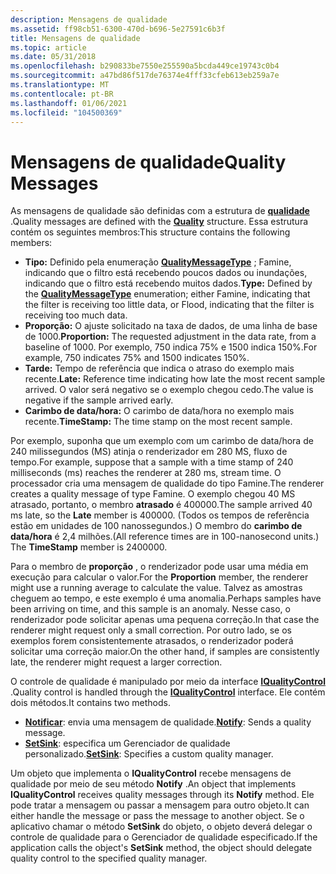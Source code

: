```yaml
---
description: Mensagens de qualidade
ms.assetid: ff98cb51-6300-470d-b696-5e27591c6b3f
title: Mensagens de qualidade
ms.topic: article
ms.date: 05/31/2018
ms.openlocfilehash: b290833be7550e255590a5bcda449ce19743c0b4
ms.sourcegitcommit: a47bd86f517de76374e4fff33cfeb613eb259a7e
ms.translationtype: MT
ms.contentlocale: pt-BR
ms.lasthandoff: 01/06/2021
ms.locfileid: "104500369"
---
```

# <a name="quality-messages"></a><span data-ttu-id="8e408-103">Mensagens de qualidade</span><span class="sxs-lookup"><span data-stu-id="8e408-103">Quality Messages</span></span>

<span data-ttu-id="8e408-104">As mensagens de qualidade são definidas com a estrutura de [**qualidade**](/windows/win32/api/strmif/ns-strmif-quality) .</span><span class="sxs-lookup"><span data-stu-id="8e408-104">Quality messages are defined with the [**Quality**](/windows/win32/api/strmif/ns-strmif-quality) structure.</span></span> <span data-ttu-id="8e408-105">Essa estrutura contém os seguintes membros:</span><span class="sxs-lookup"><span data-stu-id="8e408-105">This structure contains the following members:</span></span>

-   <span data-ttu-id="8e408-106">**Tipo:** Definido pela enumeração [**QualityMessageType**](/windows/win32/api/strmif/ne-strmif-qualitymessagetype) ; Famine, indicando que o filtro está recebendo poucos dados ou inundações, indicando que o filtro está recebendo muitos dados.</span><span class="sxs-lookup"><span data-stu-id="8e408-106">**Type:** Defined by the [**QualityMessageType**](/windows/win32/api/strmif/ne-strmif-qualitymessagetype) enumeration; either Famine, indicating that the filter is receiving too little data, or Flood, indicating that the filter is receiving too much data.</span></span>
-   <span data-ttu-id="8e408-107">**Proporção:** O ajuste solicitado na taxa de dados, de uma linha de base de 1000.</span><span class="sxs-lookup"><span data-stu-id="8e408-107">**Proportion:** The requested adjustment in the data rate, from a baseline of 1000.</span></span> <span data-ttu-id="8e408-108">Por exemplo, 750 indica 75% e 1500 indica 150%.</span><span class="sxs-lookup"><span data-stu-id="8e408-108">For example, 750 indicates 75% and 1500 indicates 150%.</span></span>
-   <span data-ttu-id="8e408-109">**Tarde:** Tempo de referência que indica o atraso do exemplo mais recente.</span><span class="sxs-lookup"><span data-stu-id="8e408-109">**Late:** Reference time indicating how late the most recent sample arrived.</span></span> <span data-ttu-id="8e408-110">O valor será negativo se o exemplo chegou cedo.</span><span class="sxs-lookup"><span data-stu-id="8e408-110">The value is negative if the sample arrived early.</span></span>
-   <span data-ttu-id="8e408-111">**Carimbo de data/hora:** O carimbo de data/hora no exemplo mais recente.</span><span class="sxs-lookup"><span data-stu-id="8e408-111">**TimeStamp:** The time stamp on the most recent sample.</span></span>

<span data-ttu-id="8e408-112">Por exemplo, suponha que um exemplo com um carimbo de data/hora de 240 milissegundos (MS) atinja o renderizador em 280 MS, fluxo de tempo.</span><span class="sxs-lookup"><span data-stu-id="8e408-112">For example, suppose that a sample with a time stamp of 240 milliseconds (ms) reaches the renderer at 280 ms, stream time.</span></span> <span data-ttu-id="8e408-113">O processador cria uma mensagem de qualidade do tipo Famine.</span><span class="sxs-lookup"><span data-stu-id="8e408-113">The renderer creates a quality message of type Famine.</span></span> <span data-ttu-id="8e408-114">O exemplo chegou 40 MS atrasado, portanto, o membro **atrasado** é 400000.</span><span class="sxs-lookup"><span data-stu-id="8e408-114">The sample arrived 40 ms late, so the **Late** member is 400000.</span></span> <span data-ttu-id="8e408-115">(Todos os tempos de referência estão em unidades de 100 nanossegundos.) O membro do **carimbo de data/hora** é 2,4 milhões.</span><span class="sxs-lookup"><span data-stu-id="8e408-115">(All reference times are in 100-nanosecond units.) The **TimeStamp** member is 2400000.</span></span>

<span data-ttu-id="8e408-116">Para o membro de **proporção** , o renderizador pode usar uma média em execução para calcular o valor.</span><span class="sxs-lookup"><span data-stu-id="8e408-116">For the **Proportion** member, the renderer might use a running average to calculate the value.</span></span> <span data-ttu-id="8e408-117">Talvez as amostras cheguem ao tempo, e este exemplo é uma anomalia.</span><span class="sxs-lookup"><span data-stu-id="8e408-117">Perhaps samples have been arriving on time, and this sample is an anomaly.</span></span> <span data-ttu-id="8e408-118">Nesse caso, o renderizador pode solicitar apenas uma pequena correção.</span><span class="sxs-lookup"><span data-stu-id="8e408-118">In that case the renderer might request only a small correction.</span></span> <span data-ttu-id="8e408-119">Por outro lado, se os exemplos forem consistentemente atrasados, o renderizador poderá solicitar uma correção maior.</span><span class="sxs-lookup"><span data-stu-id="8e408-119">On the other hand, if samples are consistently late, the renderer might request a larger correction.</span></span>

<span data-ttu-id="8e408-120">O controle de qualidade é manipulado por meio da interface [**IQualityControl**](/windows/desktop/api/Strmif/nn-strmif-iqualitycontrol) .</span><span class="sxs-lookup"><span data-stu-id="8e408-120">Quality control is handled through the [**IQualityControl**](/windows/desktop/api/Strmif/nn-strmif-iqualitycontrol) interface.</span></span> <span data-ttu-id="8e408-121">Ele contém dois métodos.</span><span class="sxs-lookup"><span data-stu-id="8e408-121">It contains two methods.</span></span>

-   <span data-ttu-id="8e408-122">[**Notificar**](/windows/desktop/api/Strmif/nf-strmif-iqualitycontrol-notify): envia uma mensagem de qualidade.</span><span class="sxs-lookup"><span data-stu-id="8e408-122">[**Notify**](/windows/desktop/api/Strmif/nf-strmif-iqualitycontrol-notify): Sends a quality message.</span></span>
-   <span data-ttu-id="8e408-123">[**SetSink**](/windows/desktop/api/Strmif/nf-strmif-iqualitycontrol-setsink): especifica um Gerenciador de qualidade personalizado.</span><span class="sxs-lookup"><span data-stu-id="8e408-123">[**SetSink**](/windows/desktop/api/Strmif/nf-strmif-iqualitycontrol-setsink): Specifies a custom quality manager.</span></span>

<span data-ttu-id="8e408-124">Um objeto que implementa o **IQualityControl** recebe mensagens de qualidade por meio de seu método **Notify** .</span><span class="sxs-lookup"><span data-stu-id="8e408-124">An object that implements **IQualityControl** receives quality messages through its **Notify** method.</span></span> <span data-ttu-id="8e408-125">Ele pode tratar a mensagem ou passar a mensagem para outro objeto.</span><span class="sxs-lookup"><span data-stu-id="8e408-125">It can either handle the message or pass the message to another object.</span></span> <span data-ttu-id="8e408-126">Se o aplicativo chamar o método **SetSink** do objeto, o objeto deverá delegar o controle de qualidade para o Gerenciador de qualidade especificado.</span><span class="sxs-lookup"><span data-stu-id="8e408-126">If the application calls the object's **SetSink** method, the object should delegate quality control to the specified quality manager.</span></span>

 

 



